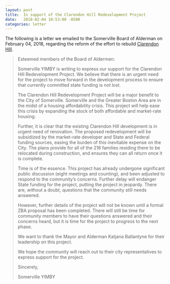 ```yaml
---
layout: post
title:  In support of the Clarendon Hill Redevelopment Project
date:   2018-02-04 10:53:00 -0500
categories: letter
---
```

The following is a letter we emailed to the Somerville Board of Alderman on <time datetime="2018-02-04T10:53-05:00">February 04, 2018</time>, regarding the reform of the effort to rebuild [Clarendon Hill](http://clarendonhill.org).

> Esteemed members of the Board of Aldermen:
>
> Somerville YIMBY is writing to express our support for the Clarendon Hill Redevelopment Project. We believe that there is an urgent need for the project to move forward in the development process to ensure that currently committed state funding is not lost.
>
> The Clarendon Hill Redevelopment Project will be a major benefit to the City of Somerville. Somerville and the Greater Boston Area are in the midst of a housing affordability crisis. This project will help ease this crisis by expanding the stock of both affordable and market-rate housing.
>
> Further, it is clear that the existing Clarendon Hill development is in urgent need of renovation. The proposed redevelopment will be subsidized by the market-rate developer and State and Federal funding sources, easing the burden of this inevitable expense on the City. The plans provide for all of the 216 families residing there to be relocated during construction, and ensures they can all return once it is complete.
>
> Time is of the essence. This project has already undergone significant public discussion (eight meetings and counting), and been adjusted to respond to the community’s concerns. Further delay will endanger State funding for the project, putting the project in jeopardy. There are, without a doubt, questions that the community still needs answered.
>
> However, further details of the project will not be known until a formal ZBA proposal has been completed. There will still be time for community members to have their questions answered and their concerns heard, but it is time for the project to progress to the next phase.
>
> We want to thank the Mayor and Alderman Katjana Ballantyne for their leadership on this project.
>
> We hope the community will reach out to their city representatives to express support for the project.
>
> Sincerely,
>
> Somerville YIMBY
